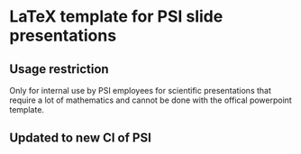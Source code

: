# LaTeX template for PSI slide presentations

## Usage restriction

Only for internal use by PSI employees for scientific presentations that require a lot of mathematics and cannot be done with the offical powerpoint template.


## Updated to new CI of PSI

